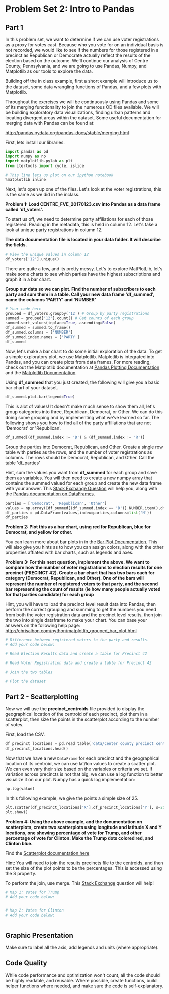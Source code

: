 # Problem Set 2: Intro to Pandas

## Part 1

In this problem set, we want to determine if we can use voter registrations as a proxy for votes cast. Because who you vote for on an individual basis is not recorded, we would like to see if the numbers for those registered in a precinct as Republican or Democrate actually reflect the results of the election based on the outcome. We'll continue our analysis of Centre County, Pennsylvania, and we are going to use Pandas, Numpy, and Matplotlib as our tools to explore the data.

Building off the in class example, first a short example will introduce us to the dataset, some data wrangling functions of Pandas, and a few plots with Matplotlib.

Throughout the exercises we will be continuously using Pandas and some of its merging functionality to join the numerous OD files available. We will be building exploratory data visualizations, finding urban patterns and locating divergent areas within the dataset. Some useful documentation for merging data with Pandas can be found at:


http://pandas.pydata.org/pandas-docs/stable/merging.html

First, lets install our libraries.


```python
import pandas as pd
import numpy as np
import matplotlib.pylab as plt
from itertools import cycle, islice

# This line lets us plot on our ipython notebook
%matplotlib inline
```

Next, let's open up one of the files. Let's look at the voter registrations, this is the same as we did in the inclass.

**Problem 1: Load CENTRE_FVE_20170123.csv into Pandas as a data frame called 'df_voters'.**

To start us off, we need to determine party affiliations for each of those registered. Reading in the metadata, this is held in column 12. Let's take a look at unique party registrations in column 12.

**The data documentation file is located in your data folder. It will describe the fields.**


```python
# View the unique values in column 12
df_voters['12'].unique()
```

There are quite a few, and its pretty messy. Let's to explore MatPlotLib, let's make some charts to see which parties have the highest subscriptions and graph it in a bar chart.

**Group our data so we can plot. Find the number of subscribers to each party and sum them in a table. Call your new data frame 'df_summed', name the columns 'PARTY' and 'NUMBER'**


```python
# Your code here
grouped = df_voters.groupby('12') # Group by party registrations
summed = grouped['12'].count() # Get counts of each group
summed.sort_values(inplace=True, ascending=False)
df_summed = summed.to_frame()
df_summed.columns = ['NUMBER']
df_summed.index.names = ['PARTY']
df_summed
```

Now, let's make a bar chart to do some initial exploration of the data. To get a simple exploratory plot, we use Matplotlib. Matplotlib is integrated into Pandas, and you can create plots from data frames. For more reading, check out the Matplotlib documentation at [Pandas Plotting Documentation](http://pandas.pydata.org/pandas-docs/stable/generated/pandas.DataFrame.plot.html) and the [Matplotlib Documentation](http://matplotlib.org/2.0.0/contents.html).

Using **df_summed** that you just created, the following will give you a basic bar chart of your dataset.


```python
df_summed.plot.bar(legend=True)
```

This is alot of values! It doesn't make much sense to show them all, let's group categories into three, Republican, Democrat, or Other. We can do this doing some grouping and by implementing what we've learned so far. The following shows you how to find all of the party affiliations that are not 'Democrat' or 'Republican'.


```python
df_summed[(df_summed.index != 'D') & (df_summed.index != 'R')]
```

Group the parties into Democrat, Republican, and Other. Create a single row table with parties as the rows, and the number of voter registrations as columns. The rows should be Democrat, Republican, and Other. Call the table 'df_parties'

Hint, sum the values you want from **df_summed** for each group and save them as variables. You will then need to create a new numpy array that contains the summed valued for each group and create the new data frame with your answer. This [Stack Exchange Question](http://stackoverflow.com/questions/17839973/construct-pandas-dataframe-from-values-in-variables) will help you, along with the [Pandas documentation on DataFrames](http://pandas.pydata.org/pandas-docs/stable/dsintro.html#dataframe).


```python
parties = ['Democrat', 'Republican', 'Other']
values = np.array([df_summed[(df_summed.index == 'D')].NUMBER.item(),df_summed[(df_summed.index == 'R')].NUMBER.item(),df_summed[(df_summed.index != 'D') & (df_summed.index != 'R')].NUMBER.sum()])
df_parties = pd.DataFrame(values,index=parties,columns=list('N'))
df_parties               
```

**Problem 2: Plot this as a bar chart, using red for Republican, blue for Democrat, and yellow for other.**

You can learn more about bar plots in in the [Bar Plot Documentation](http://pandas.pydata.org/pandas-docs/version/0.18.1/visualization.html#visualization-barplot). This will also give you hints as to how you can assign colors, along with the other properties affiated with bar charts, such as legends and axes.

**Problem 3: For this next question, implement the above. We want to compare how the number of voter registrations to election results for one precinct (PRECINCT 42). Create a bar chart that has two bars each for category (Democrat, Republican, and Other). One of the bars will represent the number of registered voters to that party, and the second bar representing the count of results (ie how many people actually voted for that parties candidate) for each group**

Hint, you will have to load the precinct level result data into Pandas, then perform the correct grouping and summing to get the numbers you need from both the voter registration data and the precinct level results, then join the two into single dataframe to make your chart. You can base your answers on the following help page: http://chrisalbon.com/python/matplotlib_grouped_bar_plot.html


```python
# Difference between registered voters to the party and results.
# Add your code below:

# Read Election Results data and create a table for Precinct 42


```


```python
# Read Voter Registration data and create a table for Precinct 42


```


```python
# Join the two tables


```


```python
# Plot the dataset


```

## Part 2 - Scatterplotting

Now we will use the **precinct_centroids** file provided to display the geographical location of the centroid of each precinct, plot them in a scatterplot, then size the points in the scatterplot according to the number of votes.

First, load the CSV.


```python
df_precinct_locations = pd.read_table('data/center_county_precinct_centroids.csv', sep=',', low_memory=False)
df_precinct_locations.head()
```

Now that we have a new `DataFrame` for each precinct and the geographical location of its centroid, we can use lat/lon values to create a scatter plot. We can even vary their size based on the variables or criteria we set. If variation across precincts is not that big, we can use a log function to better visualize it on our plot. Numpy has a quick log implementation:
```Python
np.log(value)
```
In this following example, we give the points a simple size of 25.


```python
plt.scatter(df_precinct_locations['X'],df_precinct_locations['Y'], s=25)
plt.show()
```

**Problem 4: Using the above example, and the documentation on scatterplots, create two scatterplots using longitude and latitude X and Y locations, one showing percentage of vote for Trump, and other percentage of vote for Clinton. Make the Trump dots colored red, and Clinton blue.**

Find the [Scatterplot documentation here](http://pandas.pydata.org/pandas-docs/version/0.19.1/visualization.html#scatter-plot)

Hint: You will need to join the results precincts file to the centroids, and then set the size of the plot points to be the percentages. This is accessed using the S property.

To perform the join, use merge. This [Stack Exchange](http://stackoverflow.com/questions/20375561/joining-pandas-dataframes-by-column-names) question will help!


```python
# Map 1: Votes for Trump
# Add your code below:



```


```python
# Map 2: Votes for Clinton
# Add your code below:



```

## Graphic Presentation

Make sure to label all the axis, add legends and units (where appropriate).


## Code Quality

While code performance and optimization won't count, all the code should be highly readable, and reusable. Where possible, create functions, build helper functions where needed, and make sure the code is self-explanatory.
